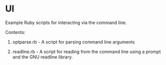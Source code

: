 # UI

Example Ruby scripts for interacting via the command line.

Contents:

1) optparse.rb - A script for parsing command line arguments

2) readline.rb - A script for reading from the command line using a
prompt and the GNU readline library.
